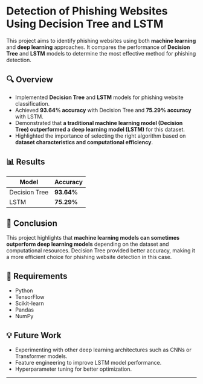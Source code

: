 # Detection of Phishing Websites Using Decision Tree and LSTM  

This project aims to identify phishing websites using both **machine learning** and **deep learning** approaches. It compares the performance of **Decision Tree** and **LSTM** models to determine the most effective method for phishing detection.  

## 🔍 Overview  
- Implemented **Decision Tree** and **LSTM** models for phishing website classification.  
- Achieved **93.64% accuracy** with Decision Tree and **75.29% accuracy** with LSTM.  
- Demonstrated that **a traditional machine learning model (Decision Tree) outperformed a deep learning model (LSTM)** for this dataset.  
- Highlighted the importance of selecting the right algorithm based on **dataset characteristics and computational efficiency**.  


## 📊 Results  
| Model          | Accuracy  |  
|---------------|-----------|  
| Decision Tree | **93.64%**  |  
| LSTM          | **75.29%**  |  

## 🚀 Conclusion  
This project highlights that **machine learning models can sometimes outperform deep learning models** depending on the dataset and computational resources. Decision Tree provided better accuracy, making it a more efficient choice for phishing website detection in this case.  

## 📌 Requirements  
- Python  
- TensorFlow  
- Scikit-learn  
- Pandas  
- NumPy  

## 💡 Future Work  
- Experimenting with other deep learning architectures such as CNNs or Transformer models.  
- Feature engineering to improve LSTM model performance.  
- Hyperparameter tuning for better optimization.  

---


